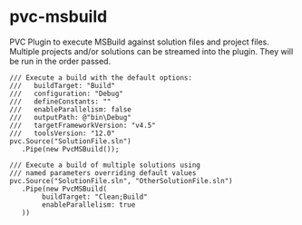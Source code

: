 pvc-msbuild
===========

PVC Plugin to execute MSBuild against solution files and project files. Multiple projects and/or solutions can be streamed into the plugin. They will be run in the order passed.

```
/// Execute a build with the default options:
///   buildTarget: "Build"
///   configuration: "Debug"
///   defineConstants: ""
///   enableParallelism: false
///   outputPath: @"bin\Debug"
///   targetFrameworkVersion: "v4.5"
///   toolsVersion: "12.0"
pvc.Source("SolutionFile.sln")
   .Pipe(new PvcMSBuild());

/// Execute a build of multiple solutions using
/// named parameters overriding default values
pvc.Source("SolutionFile.sln", "OtherSolutionFile.sln")
   .Pipe(new PvcMSBuild(
        buildTarget: "Clean;Build"
        enableParallelism: true
   ))
```
